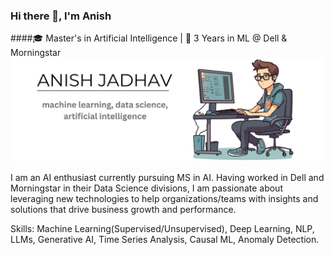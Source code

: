 ### Hi there 👋, I'm Anish
####🎓 Master's in Artificial Intelligence | 🏢 3 Years in ML @ Dell & Morningstar
![](https://github.com/anish-jadhav/anish-jadhav/blob/main/banner.jpg?raw=true)

I am an AI enthusiast currently pursuing MS in AI. Having worked in Dell and Morningstar in their Data Science divisions, I am passionate about leveraging new technologies to help organizations/teams with insights and solutions that drive business growth and performance.

Skills: Machine Learning(Supervised/Unsupervised), Deep Learning, NLP, LLMs, Generative AI, Time Series Analysis, Causal ML, Anomaly Detection.
